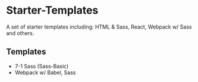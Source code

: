 # Starter-Templates
A set of starter templates including: HTML &amp; Sass, React, Webpack w/ Sass and others.

## __Templates__
- 7-1 Sass (Sass-Basic)
- Webpack w/ Babel, Sass
